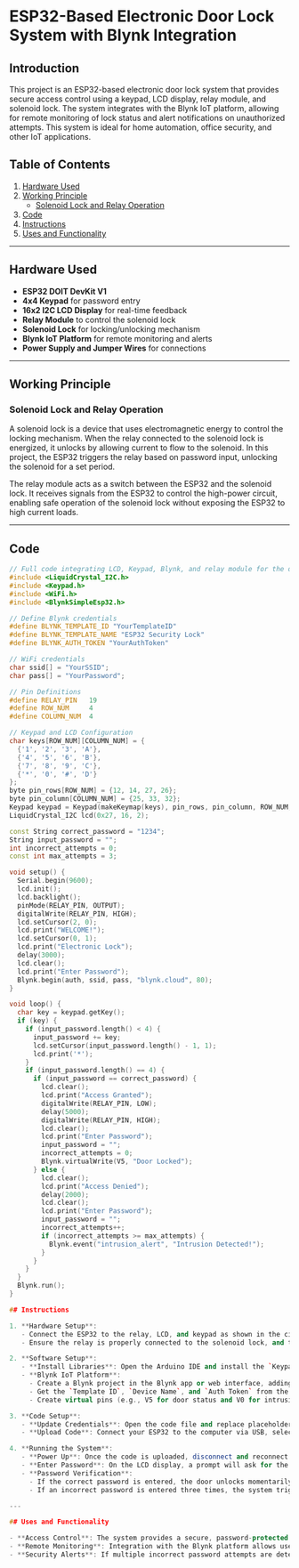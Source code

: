 # ESP32-Based Electronic Door Lock System with Blynk Integration

## Introduction
This project is an ESP32-based electronic door lock system that provides secure access control using a keypad, LCD display, relay module, and solenoid lock. The system integrates with the Blynk IoT platform, allowing for remote monitoring of lock status and alert notifications on unauthorized attempts. This system is ideal for home automation, office security, and other IoT applications.

## Table of Contents
1. [Hardware Used](#hardware-used)
2. [Working Principle](#working-principle)
   - [Solenoid Lock and Relay Operation](#solenoid-lock-and-relay-operation)
3. [Code](#code)
4. [Instructions](#instructions)
5. [Uses and Functionality](#uses-and-functionality)

---

## Hardware Used
- **ESP32 DOIT DevKit V1**
- **4x4 Keypad** for password entry
- **16x2 I2C LCD Display** for real-time feedback
- **Relay Module** to control the solenoid lock
- **Solenoid Lock** for locking/unlocking mechanism
- **Blynk IoT Platform** for remote monitoring and alerts
- **Power Supply and Jumper Wires** for connections

---

## Working Principle

### Solenoid Lock and Relay Operation
A solenoid lock is a device that uses electromagnetic energy to control the locking mechanism. When the relay connected to the solenoid lock is energized, it unlocks by allowing current to flow to the solenoid. In this project, the ESP32 triggers the relay based on password input, unlocking the solenoid for a set period.

The relay module acts as a switch between the ESP32 and the solenoid lock. It receives signals from the ESP32 to control the high-power circuit, enabling safe operation of the solenoid lock without exposing the ESP32 to high current loads.

---

## Code
```cpp
// Full code integrating LCD, Keypad, Blynk, and relay module for the door lock system
#include <LiquidCrystal_I2C.h>
#include <Keypad.h>
#include <WiFi.h>
#include <BlynkSimpleEsp32.h>

// Define Blynk credentials
#define BLYNK_TEMPLATE_ID "YourTemplateID"
#define BLYNK_TEMPLATE_NAME "ESP32 Security Lock"
#define BLYNK_AUTH_TOKEN "YourAuthToken"

// WiFi credentials
char ssid[] = "YourSSID";
char pass[] = "YourPassword";

// Pin Definitions
#define RELAY_PIN   19
#define ROW_NUM     4
#define COLUMN_NUM  4

// Keypad and LCD Configuration
char keys[ROW_NUM][COLUMN_NUM] = {
  {'1', '2', '3', 'A'},
  {'4', '5', '6', 'B'},
  {'7', '8', '9', 'C'},
  {'*', '0', '#', 'D'}
};
byte pin_rows[ROW_NUM] = {12, 14, 27, 26};
byte pin_column[COLUMN_NUM] = {25, 33, 32};
Keypad keypad = Keypad(makeKeymap(keys), pin_rows, pin_column, ROW_NUM, COLUMN_NUM);
LiquidCrystal_I2C lcd(0x27, 16, 2);

const String correct_password = "1234";
String input_password = "";
int incorrect_attempts = 0;
const int max_attempts = 3;

void setup() {
  Serial.begin(9600);
  lcd.init();
  lcd.backlight();
  pinMode(RELAY_PIN, OUTPUT);
  digitalWrite(RELAY_PIN, HIGH);
  lcd.setCursor(2, 0);
  lcd.print("WELCOME!");
  lcd.setCursor(0, 1);
  lcd.print("Electronic Lock");
  delay(3000);
  lcd.clear();
  lcd.print("Enter Password");
  Blynk.begin(auth, ssid, pass, "blynk.cloud", 80);
}

void loop() {
  char key = keypad.getKey();
  if (key) {
    if (input_password.length() < 4) {
      input_password += key;
      lcd.setCursor(input_password.length() - 1, 1);
      lcd.print('*');
    }
    if (input_password.length() == 4) {
      if (input_password == correct_password) {
        lcd.clear();
        lcd.print("Access Granted");
        digitalWrite(RELAY_PIN, LOW);
        delay(5000);
        digitalWrite(RELAY_PIN, HIGH);
        lcd.clear();
        lcd.print("Enter Password");
        input_password = "";
        incorrect_attempts = 0;
        Blynk.virtualWrite(V5, "Door Locked");
      } else {
        lcd.clear();
        lcd.print("Access Denied");
        delay(2000);
        lcd.clear();
        lcd.print("Enter Password");
        input_password = "";
        incorrect_attempts++;
        if (incorrect_attempts >= max_attempts) {
          Blynk.event("intrusion_alert", "Intrusion Detected!");
        }
      }
    }
  }
  Blynk.run();
}

## Instructions

1. **Hardware Setup**:
   - Connect the ESP32 to the relay, LCD, and keypad as shown in the circuit diagram.
   - Ensure the relay is properly connected to the solenoid lock, and the ESP32's GPIO pin is set to control the relay.

2. **Software Setup**:
   - **Install Libraries**: Open the Arduino IDE and install the `Keypad`, `LiquidCrystal_I2C`, `WiFi`, and `Blynk` libraries.
   - **Blynk IoT Platform**:
     - Create a Blynk project in the Blynk app or web interface, adding the ESP32 as a new device.
     - Get the `Template ID`, `Device Name`, and `Auth Token` from the Blynk platform.
     - Create virtual pins (e.g., V5 for door status and V0 for intrusion alert).

3. **Code Setup**:
   - **Update Credentials**: Open the code file and replace placeholders with your Wi-Fi SSID and password, and Blynk authentication token.
   - **Upload Code**: Connect your ESP32 to the computer via USB, select the correct board and COM port in the Arduino IDE, and upload the code.

4. **Running the System**:
   - **Power Up**: Once the code is uploaded, disconnect and reconnect the ESP32 to power on the system.
   - **Enter Password**: On the LCD display, a prompt will ask for the password. Use the keypad to enter the password.
   - **Password Verification**:
     - If the correct password is entered, the door unlocks momentarily, displaying "Access Granted" on the LCD and updating the Blynk app.
     - If an incorrect password is entered three times, the system triggers an "Intrusion Detected" alert in the Blynk app.

---

## Uses and Functionality

- **Access Control**: The system provides a secure, password-protected access mechanism, ideal for homes and offices requiring controlled entry points.
- **Remote Monitoring**: Integration with the Blynk platform allows users to monitor the door lock status remotely and receive real-time notifications of intrusion attempts.
- **Security Alerts**: If multiple incorrect password attempts are detected, the system automatically sends an alert notification through Blynk, enhancing security by informing users of potential unauthorized access.

